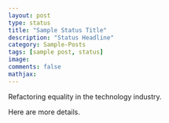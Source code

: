 ```yaml
---
layout: post
type: status
title: "Sample Status Title"
description: "Status Headline"
category: Sample-Posts
tags: [sample post, status]
image: 
comments: false
mathjax: 
---
```

Refactoring equality in the technology industry.

Here are more details.